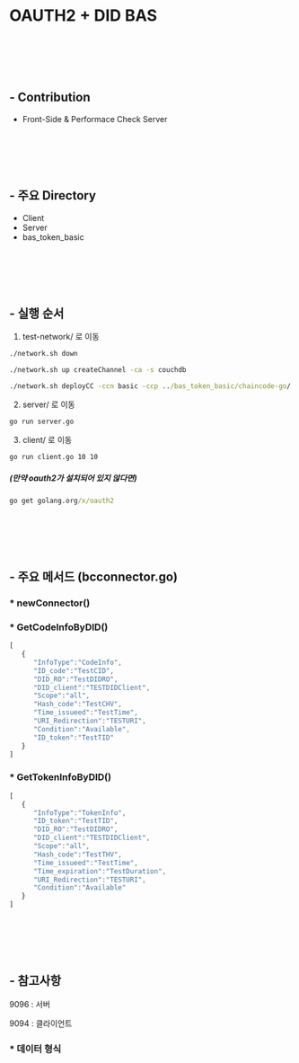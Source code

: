 # OAUTH2 + DID BAS

<br><br><br><br>

## - Contribution

 - Front-Side & Performace Check Server

<br><br><br><br>

## - 주요 Directory
 - Client
 - Server
 - bas_token_basic

<br><br><br><br>

## - 실행 순서

1. test-network/ 로 이동
```cmd
./network.sh down
```
```cmd
./network.sh up createChannel -ca -s couchdb
```
```cmd
./network.sh deployCC -ccn basic -ccp ../bas_token_basic/chaincode-go/ -ccl go
```

2. server/ 로 이동

```cmd
go run server.go
```

3. client/ 로 이동
```cmd
go run client.go 10 10
```

##### (만약 oauth2가 설치되어 있지 않다면)
```cmd
go get golang.org/x/oauth2
```

<br><br><br><br>

## - 주요 메서드 (bcconnector.go)

### * newConnector()
### * GetCodeInfoByDID()
```js
[
   {
      "InfoType":"CodeInfo",
      "ID_code":"TestCID",
      "DID_RO":"TestDIDRO",
      "DID_client":"TESTDIDClient",
      "Scope":"all",
      "Hash_code":"TestCHV",
      "Time_issueed":"TestTime",
      "URI_Redirection":"TESTURI",
      "Condition":"Available",
      "ID_token":"TestTID"
   }
]
```

### * GetTokenInfoByDID()
```js
[
   {
      "InfoType":"TokenInfo",
      "ID_token":"TestTID",
      "DID_RO":"TestDIDRO",
      "DID_client":"TESTDIDClient",
      "Scope":"all",
      "Hash_code":"TestTHV",
      "Time_issueed":"TestTime",
      "Time_expiration":"TestDuration",
      "URI_Redirection":"TESTURI",
      "Condition":"Available"
   }
]
```

<br><br><br><br>

## - 참고사항

9096 : 서버

9094 : 클라이언트

### * 데이터 형식



